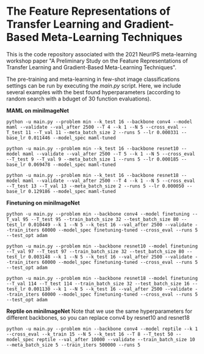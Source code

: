 # The Feature Representations of Transfer Learning and Gradient-Based Meta-Learning Techniques 

This is the code repository associated with the 2021 NeurIPS meta-learning workshop paper "A Preliminary Study on the Feature Representations of Transfer Learning and Gradient-Based Meta-Learning Techniques". 


The pre-training and meta-learning in few-shot image classifications settings can be run by executing the *main.py* script. Here, we include several examples with the best found hyperparameters (according to random search with a bduget of 30 function evaluations).


**MAML on miniImageNet**
```
python -u main.py --problem min --k_test 16 --backbone conv4 --model maml --validate --val_after 2500 --T 4 --k 1 --N 5 --cross_eval --T_test 11 --T_val 11 --meta_batch_size 2 --runs 5 --lr 0.000331 --base_lr 0.011446 --model_spec maml-tuned

python -u main.py --problem min --k_test 16 --backbone resnet10 --model maml --validate --val_after 2500 --T 5 --k 1 --N 5 --cross_eval --T_test 9 --T_val 9 --meta_batch_size 1 --runs 5 --lr 0.000185 --base_lr 0.069478 --model_spec maml-tuned

python -u main.py --problem min --k_test 16 --backbone resnet18 --model maml --validate --val_after 2500 --T 4 --k 1 --N 5 --cross_eval --T_test 13 --T_val 13 --meta_batch_size 2 --runs 5 --lr 0.000050 --base_lr 0.129186 --model_spec maml-tuned
```

**Finetuning on miniImageNet**
```
python -u main.py --problem min --backbone conv4 --model finetuning --T_val 95 --T_test 95 --train_batch_size 32 --test_batch_size 80 --test_lr 0.010449 --k 1 --N 5 --k_test 16 --val_after 2500 --validate --train_iters 60000 --model_spec finetuning-tuned --cross_eval --runs 5 --test_opt adam

python -u main.py --problem min --backbone resnet10 --model finetuning --T_val 97 --T_test 97 --train_batch_size 32 --test_batch_size 80 --test_lr 0.003148 --k 1 --N 5 --k_test 16 --val_after 2500 --validate --train_iters 60000 --model_spec finetuning-tuned --cross_eval --runs 5 --test_opt adam

python -u main.py --problem min --backbone resnet18 --model finetuning --T_val 114 --T_test 114 --train_batch_size 32 --test_batch_size 16 --test_lr 0.001130 --k 1 --N 5 --k_test 16 --val_after 2500 --validate --train_iters 60000 --model_spec finetuning-tuned --cross_eval --runs 5 --test_opt adam
```

**Reptile on miniImageNet**
Note that we use the same hyperparameters for different backbones, so you can replace conv4 by resnet10 and resnet18
```
python -u main.py --problem min --backbone conv4 --model reptile --k 1 --cross_eval --k_train 15 --N 5 --k_test 16 --T 8 --T_test 50 --model_spec reptile --val_after 10000 --validate --train_batch_size 10 --meta_batch_size 5 --train_iters 500000 --runs 5
```
